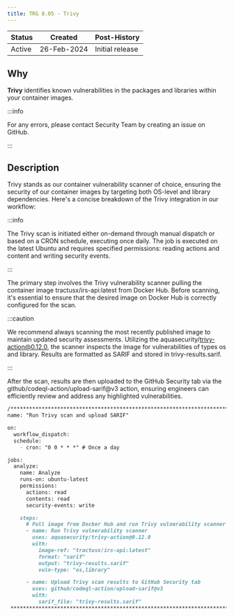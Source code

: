 ```yaml
---
title: TRG 8.05 - Trivy
---
```


| Status | Created     | Post-History                         |
|--------|-------------|--------------------------------------|
| Active | 26-Feb-2024 | Initial release                      |

## Why

**Trivy** identifies known vulnerabilities in the packages and libraries within your container images.

:::info

For any errors, please contact Security Team by creating an issue on GitHub.

:::

## Description

Trivy stands as our container vulnerability scanner of choice, ensuring the security of our container images by targeting both OS-level and library dependencies. Here's a concise breakdown of the Trivy integration in our workflow:

:::info

The Trivy scan is initiated either on-demand through manual dispatch or based on a CRON schedule, executing once daily. The job is executed on the latest Ubuntu and requires specified permissions: reading actions and content and writing security events.

:::

The primary step involves the Trivy vulnerability scanner pulling the container image tractusx/irs-api:latest from Docker Hub. Before scanning, it's essential to ensure that the desired image on Docker Hub is correctly configured for the scan.

:::caution

We recommend always scanning the most recently published image to maintain updated security assessments. Utilizing the aquasecurity/trivy-action@0.12.0, the scanner inspects the image for vulnerabilities of types os and library. Results are formatted as SARIF and stored in trivy-results.sarif.

:::

After the scan, results are then uploaded to the GitHub Security tab via the github/codeql-action/upload-sarif@v3 action, ensuring engineers can efficiently review and address any highlighted vulnerabilities.

```md
/********************************************************************************
name: "Run Trivy scan and upload SARIF"

on:
  workflow_dispatch:
  schedule:
    - cron: "0 0 * * *" # Once a day

jobs:
  analyze:
    name: Analyze
    runs-on: ubuntu-latest
    permissions:
      actions: read
      contents: read
      security-events: write

    steps:
      # Pull image from Docker Hub and run Trivy vulnerability scanner
      - name: Run Trivy vulnerability scanner
        uses: aquasecurity/trivy-action@0.12.0
        with:
          image-ref: "tractusx/irs-api:latest"
          format: "sarif"
          output: "trivy-results.sarif"
          vuln-type: "os,library"

      - name: Upload Trivy scan results to GitHub Security tab
        uses: github/codeql-action/upload-sarif@v3
        with:
          sarif_file: "trivy-results.sarif"
 ********************************************************************************/
 ```
